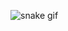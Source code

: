 ![snake gif](https://github.com/krisnamughni24/krisnamughni24/blob/output/github-contribution-grid-snake.gif)
